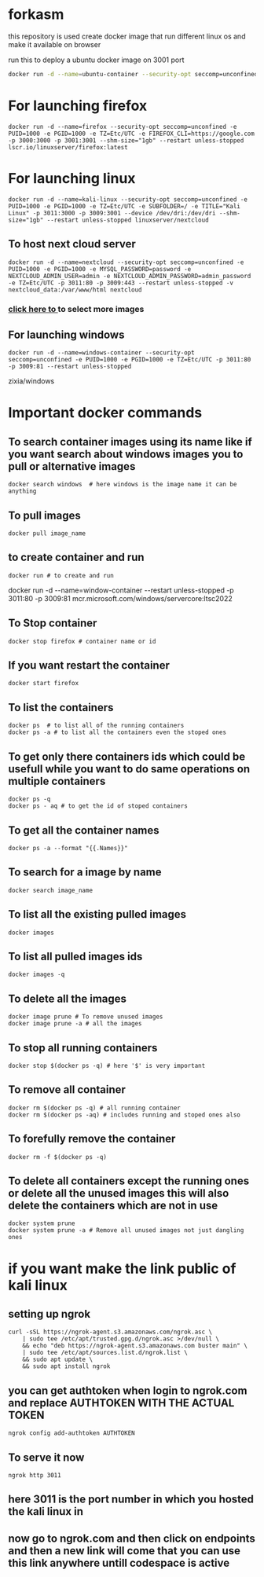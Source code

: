 # forkasm
this repository is used create docker image that run different linux os and make it available on browser 

run this to deploy a ubuntu docker image on 3001 port   
```bash
docker run -d --name=ubuntu-container --security-opt seccomp=unconfined -e PUID=1000 -e PGID=1000 -e TZ=Etc/UTC -e SUBFOLDER=/ -e TITLE="Ubuntu Container" -p 3011:3000 -p 3010:3002 --device /dev/dri:/dev/dri --shm-size="1gb" --restart unless-stopped ubuntu-custom
```
# For launching firefox
``` 
docker run -d --name=firefox --security-opt seccomp=unconfined -e PUID=1000 -e PGID=1000 -e TZ=Etc/UTC -e FIREFOX_CLI=https://google.com -p 3000:3000 -p 3001:3001 --shm-size="1gb" --restart unless-stopped lscr.io/linuxserver/firefox:latest
```


# For launching linux

```
docker run -d --name=kali-linux --security-opt seccomp=unconfined -e PUID=1000 -e PGID=1000 -e TZ=Etc/UTC -e SUBFOLDER=/ -e TITLE="Kali Linux" -p 3011:3000 -p 3009:3001 --device /dev/dri:/dev/dri --shm-size="1gb" --restart unless-stopped linuxserver/nextcloud 
```

## To host next cloud server
```
docker run -d --name=nextcloud --security-opt seccomp=unconfined -e PUID=1000 -e PGID=1000 -e MYSQL_PASSWORD=password -e NEXTCLOUD_ADMIN_USER=admin -e NEXTCLOUD_ADMIN_PASSWORD=admin_password -e TZ=Etc/UTC -p 3011:80 -p 3009:443 --restart unless-stopped -v nextcloud_data:/var/www/html nextcloud
```
### [click here to ](https://fleet.linuxserver.io/) to select more images 

## For launching windows
```
docker run -d --name=windows-container --security-opt seccomp=unconfined -e PUID=1000 -e PGID=1000 -e TZ=Etc/UTC -p 3011:80 -p 3009:81 --restart unless-stopped 
```
zixia/windows
# Important docker commands

## To search container images using its name like if you want search about windows images you to pull or alternative images 

```
docker search windows  # here windows is the image name it can be anything 
```

## To pull images 

```
docker pull image_name
```

## to create container and run
```
docker run # to create and run 
```



docker run -d --name=window-container --restart unless-stopped -p 3011:80 -p 3009:81 mcr.microsoft.com/windows/servercore:ltsc2022


## To Stop container

```
docker stop firefox # container name or id
```

## If you want restart the container

```
docker start firefox
```

## To list the containers

```
docker ps  # to list all of the running containers
docker ps -a # to list all the containers even the stoped ones
```

## To get only there containers ids which could be usefull while you want to do same operations on multiple containers 

```
docker ps -q
docker ps - aq # to get the id of stoped containers
```

## To get all the container names 

```
docker ps -a --format "{{.Names}}"
```

## To search for a image by name 
```
docker search image_name
```

## To list all the existing pulled images 

```
docker images 
```

## To list all pulled images ids

```
docker images -q
```

## To delete all the images

```
docker image prune # To remove unused images
docker image prune -a # all the images
```

## To stop all running containers 

```
docker stop $(docker ps -q) # here '$' is very important
```

## To remove all container
```
docker rm $(docker ps -q) # all running container
docker rm $(docker ps -aq) # includes running and stoped ones also
```

## To forefully remove the container

```
docker rm -f $(docker ps -q)
```

## To delete all containers except the running ones or delete all the unused images this will also delete the containers which are not in use
```
docker system prune 
docker system prune -a # Remove all unused images not just dangling ones
```


# if you want make the link public of kali linux 

## setting up ngrok
```
curl -sSL https://ngrok-agent.s3.amazonaws.com/ngrok.asc \
	| sudo tee /etc/apt/trusted.gpg.d/ngrok.asc >/dev/null \
	&& echo "deb https://ngrok-agent.s3.amazonaws.com buster main" \
	| sudo tee /etc/apt/sources.list.d/ngrok.list \
	&& sudo apt update \
	&& sudo apt install ngrok
```

## you can get authtoken when login to ngrok.com and replace AUTHTOKEN WITH THE ACTUAL TOKEN

```
ngrok config add-authtoken AUTHTOKEN
```

## To serve it now

```
ngrok http 3011
```
## here 3011 is the port number in which you hosted the kali linux in

## now go to ngrok.com and then click on endpoints and then a new link will come that you can use this link anywhere untill codespace is active
